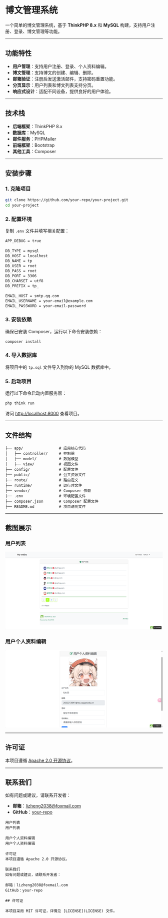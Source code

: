 
# 博文管理系统

一个简单的博文管理系统，基于 **ThinkPHP 8.x** 和 **MySQL** 构建，支持用户注册、登录、博文管理等功能。

---

## 功能特性

- **用户管理**：支持用户注册、登录、个人资料编辑。
- **博文管理**：支持博文的创建、编辑、删除。
- **邮箱验证**：注册后发送激活邮件，支持密码重置功能。
- **分页显示**：用户列表和博文列表支持分页。
- **响应式设计**：适配不同设备，提供良好的用户体验。

---

## 技术栈

- **后端框架**：ThinkPHP 8.x
- **数据库**：MySQL
- **邮件服务**：PHPMailer
- **前端框架**：Bootstrap
- **其他工具**：Composer

---

## 安装步骤

### 1. 克隆项目
```bash
git clone https://github.com/your-repo/your-project.git
cd your-project
```

### 2. 配置环境
复制 `.env` 文件并填写相关配置：
```plaintext
APP_DEBUG = true

DB_TYPE = mysql
DB_HOST = localhost
DB_NAME = tp
DB_USER = root
DB_PASS = root
DB_PORT = 3306
DB_CHARSET = utf8
DB_PREFIX = tp_

EMAIL_HOST = smtp.qq.com
EMAIL_USERNAME = your-email@example.com
EMAIL_PASSWORD = your-email-password
```

### 3. 安装依赖
确保已安装 Composer，运行以下命令安装依赖：
```bash
composer install
```

### 4. 导入数据库
将项目中的 `tp.sql` 文件导入到你的 MySQL 数据库中。

### 5. 启动项目
运行以下命令启动内置服务器：
```bash
php think run
```
访问 [http://localhost:8000](http://localhost:8000) 查看项目。

---

## 文件结构

```
├── app/                # 应用核心代码
│   ├── controller/     # 控制器
│   ├── model/          # 数据模型
│   ├── view/           # 视图文件
├── config/             # 配置文件
├── public/             # 公共资源文件
├── route/              # 路由定义
├── runtime/            # 运行时文件
├── vendor/             # Composer 依赖
├── .env                # 环境配置文件
├── composer.json       # Composer 配置文件
├── README.md           # 项目说明文件
```

---

## 截图展示

### 用户列表
![用户列表](image.png)

### 用户个人资料编辑
![用户个人资料编辑](image-1.png)

---

## 许可证

本项目遵循 [Apache 2.0 开源协议](http://www.apache.org/licenses/LICENSE-2.0)。

---

## 联系我们

如有问题或建议，请联系开发者：
- **邮箱**：lizheng2038@foxmail.com
- **GitHub**：[your-repo](https://github.com/your-repo)
```
用户列表
用户列表

用户个人资料编辑
用户个人资料编辑

许可证
本项目遵循 Apache 2.0 开源协议。

联系我们
如有问题或建议，请联系开发者：

邮箱：lizheng2038@foxmail.com
GitHub：your-repo

## 许可证

本项目采用 MIT 许可证，详情见 [LICENSE](LICENSE) 文件。


